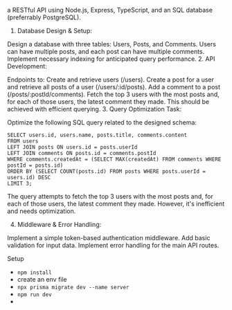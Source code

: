 a RESTful API using Node.js, Express, TypeScript, and an SQL database (preferrably PostgreSQL).

1. Database Design & Setup:

Design a database with three tables: Users, Posts, and Comments. Users can have multiple posts, and each post can have multiple comments.
Implement necessary indexing for anticipated query performance.
2. API Development:

Endpoints to:
Create and retrieve users (/users).
Create a post for a user and retrieve all posts of a user (/users/:id/posts).
Add a comment to a post (/posts/:postId/comments).
Fetch the top 3 users with the most posts and, for each of those users, the latest comment they made. This should be achieved with efficient querying.
3. Query Optimization Task:

Optimize the following SQL query related to the designed schema:
```
SELECT users.id, users.name, posts.title, comments.content
FROM users
LEFT JOIN posts ON users.id = posts.userId
LEFT JOIN comments ON posts.id = comments.postId
WHERE comments.createdAt = (SELECT MAX(createdAt) FROM comments WHERE postId = posts.id)
ORDER BY (SELECT COUNT(posts.id) FROM posts WHERE posts.userId = users.id) DESC
LIMIT 3;
```

The query attempts to fetch the top 3 users with the most posts and, for each of those users, the latest comment they made. However, it's inefficient and needs optimization.

4. Middleware & Error Handling:

Implement a simple token-based authentication middleware.
Add basic validation for input data.
Implement error handling for the main API routes.

Setup

- `npm install`
- create an env file
- `npx prisma migrate dev --name server`
- `npm run dev`
- 
